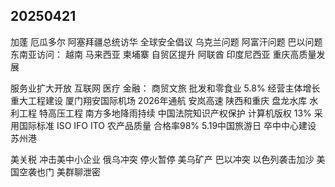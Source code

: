 ## 20250421
加蓬
厄瓜多尔
阿塞拜疆总统访华
全球安全倡议
  乌克兰问题
  阿富汗问题
  巴以问题
东南亚访问：
  越南
  马来西亚
  柬埔寨
自贸区提升
阿联酋
印度尼西亚
重庆高质量发展

服务业扩大开放
  互联网
  医疗
  金融：
  商贸文旅
批发和零食业 5.8%
经营主体增长
重大工程建设
  厦门翔安国际机场 2026年通航
  安岚高速 陕西和重庆
  盘龙水库
  水利工程
  特高压工程
南方多地降雨持续
中国法院知识产权保护
计算机版权 13%
采用国际标准 ISO IFO ITO
农产品质量 合格率98%
5.19中国旅游日
卒中中心建设
苏州港

美关税
  冲击美中小企业
俄乌冲突
  停火暂停
  美乌矿产
巴以冲突
  以色列袭击加沙
美国空袭也门
美群聊泄密

  

  
